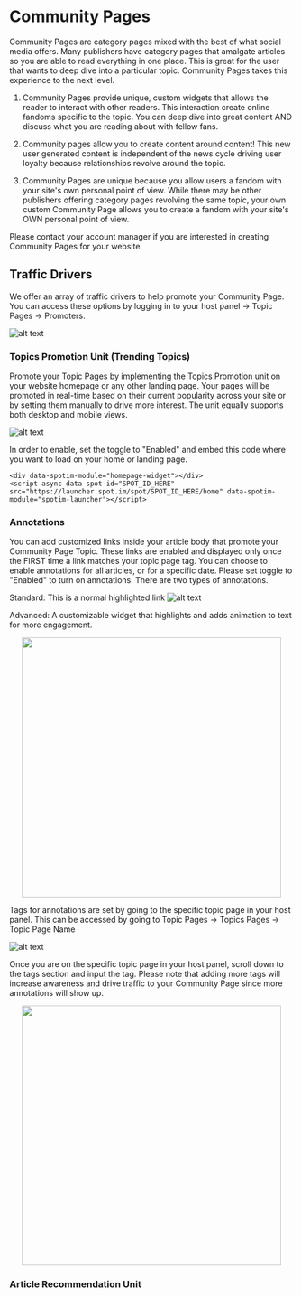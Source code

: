 # Community Pages
Community Pages are category pages mixed with the best of what social media offers. Many publishers have category pages that amalgate articles so you are able to read everything in one place. This is great for the user that wants to deep dive into a particular topic. Community Pages takes this experience to the next level.

1. Community Pages provide unique, custom widgets that allows the reader to interact with other readers. This interaction create online fandoms specific to the topic. You can deep dive into great content AND discuss what you are reading about with fellow fans.

2. Community pages allow you to create content around content! This new user generated content is independent of the news cycle driving user loyalty because relationships revolve around the topic. 

3. Community Pages are unique because you allow users a fandom with your site's own personal point of view. While there may be other publishers offering category pages revolving the same topic, your own custom Community Page allows you to create a fandom with your site's OWN personal point of view. 

Please contact your account manager if you are interested in creating Community Pages for your website.  


## Traffic Drivers
We offer an array of traffic drivers to help promote your Community Page. You can access these options by logging in to your host panel -> Topic Pages -> Promoters.

![alt text](https://images.spot.im/image/upload/q_70,fl_lossy,dpr_3,h_279,w_500,c_limit/v200/8cac0e7461ab2d48ca8abf92e2cfacbc)

### Topics Promotion Unit (Trending Topics)
Promote your Topic Pages by implementing the Topics Promotion unit on your website homepage or any other landing page. Your pages will be promoted in real-time based on their current popularity across your site or by setting them manually to drive more interest. The unit equally supports both desktop and mobile views.

![alt text](https://publisher-assets.spot.im/host-panel/homepage-widget@2x.png)


In order to enable, set the toggle to "Enabled" and embed this code where you want to load on your home or landing page.

```
<div data-spotim-module="homepage-widget"></div>
<script async data-spot-id="SPOT_ID_HERE" src="https://launcher.spot.im/spot/SPOT_ID_HERE/home" data-spotim-module="spotim-launcher"></script>    

```

### Annotations
You can add customized links inside your article body that promote your Community Page Topic. These links are enabled and displayed only once the FIRST time a link matches your topic page tag. You can choose to enable annotations for all articles, or for a specific date. Please set toggle to "Enabled" to turn on annotations. There are two types of annotations.

Standard: This is a normal highlighted link
![alt text](https://publisher-assets.spot.im/host-panel/annotations@2x.png)

Advanced: A customizable widget that highlights and adds animation to text for more engagement. 

<p align="center">
  <img width="460" height="auto" src="https://images.spot.im/image/upload/q_70,fl_lossy,dpr_3,h_77,w_100,c_limit/v200/448789cd1cf8ffed1a7eb7178f24ce23">
</p>


Tags for annotations are set by going to the specific topic page in your host panel. This can be accessed by going to Topic Pages -> Topics Pages -> Topic Page Name

![alt text](https://images.spot.im/image/upload/q_70,fl_lossy,dpr_3,h_214,w_500,c_limit/v200/3b583ed7fb7a57747d2a723e7c1dd447)

Once you are on the specific topic page in your host panel, scroll down to the tags section and input the tag. Please note that adding more tags will increase awareness and drive traffic to your Community Page since more annotations will show up. 

<p align="center">
  <img width="460" height="auto" src="https://images.spot.im/image/upload/q_70,fl_lossy,dpr_3,h_188,w_500,c_limit/v200/b711f32462e65d50d3873ef84c6799e7">
</p>

### Article Recommendation Unit








